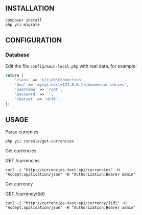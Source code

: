 INSTALLATION
------------

~~~
composer install
php yii migrate
~~~


CONFIGURATION
-------------

### Database

Edit the file `config/main-local.php` with real data, for example:

```php
return [
    'class' => 'yii\db\Connection',
    'dsn' => 'mysql:host=127.0.0.1;dbname=currencies',
    'username' => 'root',
    'password' => '',
    'charset' => 'utf8',
];
```

USAGE
-------------

Parse currenies

~~~
php yii console/get-currencies
~~~

Get currencies

GET /currencies

~~~
curl -i "http://currencies-test-api/currencies" -H "Accept:application/json" -H "Authorization:Bearer admin"
~~~

Get currency

GET /currency/{id}

~~~
curl -i "http://currencies-test-api/currency/{id}" -H "Accept:application/json" -H "Authorization:Bearer admin"
~~~
